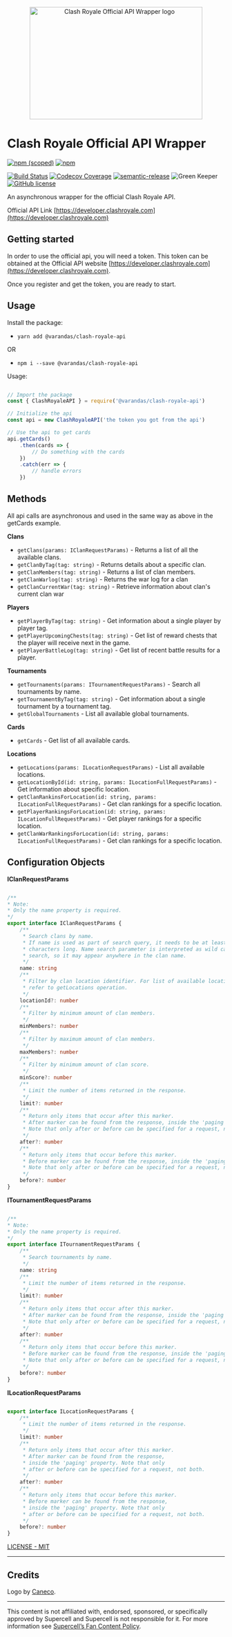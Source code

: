 <p align="center">
    <img src="https://raw.githubusercontent.com/AndreVarandas/clash-royale-api/master/art/logo.png" width="400" height="260" alt="Clash Royale Official API Wrapper logo">
</p>

# Clash Royale Official API Wrapper

[![npm (scoped)](https://img.shields.io/npm/v/@varandas/clash-royale-api.svg)](https://www.npmjs.com/package/@varandas/clash-royale-api)
[![npm](https://img.shields.io/npm/dm/@varandas/clash-royale-api.svg)](https://npmcharts.com/compare/@varandas/clash-royale-api)

[![Build Status](https://travis-ci.org/AndreVarandas/clash-royale-api.svg?branch=master)](https://travis-ci.org/AndreVarandas/clash-royale-api)
[![Codecov Coverage](https://img.shields.io/codecov/c/github/AndreVarandas/clash-royale-api/master.svg?style=flat-square)](https://codecov.io/gh/AndreVarandas/clash-royale-api/)
[![semantic-release](https://img.shields.io/badge/%20%20%F0%9F%93%A6%F0%9F%9A%80-semantic--release-e10079.svg)](https://github.com/semantic-release/semantic-release)
![Green Keeper](https://badges.greenkeeper.io/andrevarandas/clash-royale-api.svg?style=flat)
[![GitHub license](https://img.shields.io/badge/license-MIT-blue.svg)](https://github.com/AndreVarandas/clash-royale-api/blob/master/LICENSE)

An asynchronous wrapper for the official Clash Royale API.

Official API Link [https://developer.clashroyale.com](https://developer.clashroyale.com)

## Getting started

In order to use the official api, you will need a token. This token can be obtained at the Official API website [https://developer.clashroyale.com](https://developer.clashroyale.com).

Once you register and get the token, you are ready to start.

## Usage

Install the package:

- `yarn add @varandas/clash-royale-api`

OR

- `npm i --save @varandas/clash-royale-api`

Usage:

```javascript

// Import the package
const { ClashRoyaleAPI } = require('@varandas/clash-royale-api')

// Initialize the api
const api = new ClashRoyaleAPI('the token you got from the api')

// Use the api to get cards
api.getCards()
    .then(cards => {
        // Do something with the cards
    })
    .catch(err => {
        // handle errors
    })

```

## Methods

All api calls are asynchronous and used in the same way as above in the getCards example.

**Clans**

- `getClans(params: IClanRequestParams)` - Returns a list of all the available clans.
- `getClanByTag(tag: string)` - Returns details about a specific clan.
- `getClanMembers(tag: string)` - Returns a list of clan members.
- `getClanWarlog(tag: string)` - Returns the war log for a clan
- `getClanCurrentWar(tag: string)` -  Retrieve information about clan's current clan war

**Players**

- `getPlayerByTag(tag: string)` - Get information about a single player by player tag.
- `getPlayerUpcomingChests(tag: string)` - Get list of reward chests that the player will receive next in the game.
- `getPlayerBattleLog(tag: string)` - Get list of recent battle results for a player.

**Tournaments**

- `getTournaments(params: ITournamentRequestParams)` - Search all tournaments by name.
- `getTournamentByTag(tag: string)` - Get information about a single tournament by a tournament tag.
- `getGlobalTournaments` - List all available global tournaments.

**Cards**

- `getCards` - Get list of all available cards.

**Locations**

- `getLocations(params: ILocationRequestParams)` - List all available locations.
- `getLocationById(id: string, params: ILocationFullRequestParams)` - Get information about specific location.
- `getClanRankinsForLocation(id: string, params: ILocationFullRequestParams)` - Get clan rankings for a specific location.
- `getPlayerRankingsForLocation(id: string, params: ILocationFullRequestParams)` - Get player rankings for a specific location.
- `getClanWarRankingsForLocation(id: string, params: ILocationFullRequestParams)` - Get clan rankings for a specific location.

## Configuration Objects

**IClanRequestParams**

```typescript

/**
* Note:
* Only the name property is required.
*/
export interface IClanRequestParams {
    /**
     * Search clans by name.
     * If name is used as part of search query, it needs to be at least three
     * characters long. Name search parameter is interpreted as wild card
     * search, so it may appear anywhere in the clan name.
     */
    name: string
    /**
     * Filter by clan location identifier. For list of available locations,
     * refer to getLocations operation.
     */
    locationId?: number
    /**
     * Filter by minimum amount of clan members.
     */
    minMembers?: number
    /**
     * Filter by maximum amount of clan members.
     */
    maxMembers?: number
    /**
     * Filter by minimum amount of clan score.
     */
    minScore?: number
    /**
     * Limit the number of items returned in the response.
     */
    limit?: number
    /**
     * Return only items that occur after this marker.
     * After marker can be found from the response, inside the 'paging' property.
     * Note that only after or before can be specified for a request, not both.
     */
    after?: number
    /**
     * Return only items that occur before this marker.
     * Before marker can be found from the response, inside the 'paging' property.
     * Note that only after or before can be specified for a request, not both.
     */
    before?: number
}

```

**ITournamentRequestParams**

```typescript

/**
* Note:
* Only the name property is required.
*/
export interface ITournamentRequestParams {
    /**
     * Search tournaments by name.
     */
    name: string
    /**
     * Limit the number of items returned in the response.
     */
    limit?: number
    /**
     * Return only items that occur after this marker.
     * After marker can be found from the response, inside the 'paging' property.
     * Note that only after or before can be specified for a request, not both.
     */
    after?: number
    /**
     * Return only items that occur before this marker.
     * Before marker can be found from the response, inside the 'paging' property.
     * Note that only after or before can be specified for a request, not both.
     */
    before?: number
}

```

**ILocationRequestParams**

```typescript

export interface ILocationRequestParams {
    /**
     * Limit the number of items returned in the response.
     */
    limit?: number
    /**
     * Return only items that occur after this marker.
     * After marker can be found from the response,
     * inside the 'paging' property. Note that only
     * after or before can be specified for a request, not both.
     */
    after?: number
    /**
     * Return only items that occur before this marker.
     * Before marker can be found from the response,
     * inside the 'paging' property. Note that only
     * after or before can be specified for a request, not both.
     */
    before?: number
}

```

[LICENSE - MIT](LICENSE)

---

## Credits

Logo by [Caneco](https://twitter.com/caneco).

---

This content is not affiliated with, endorsed, sponsored, or specifically approved by Supercell and Supercell is not responsible for it. For more information see [Supercell’s Fan Content Policy](http://www.supercell.com/fan-content-policy).
